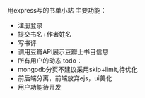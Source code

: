 用express写的书单小站
主要功能：
* 注册登录
* 提交书名+作者姓名
* 写书评
* 调用豆瓣API展示豆瓣上书目信息
* 所有用户的动态
todo：
* mongodb分页不建议采用skip+limit,待优化
* 前后端分离，前端放弃ejs，ui美化
* 用户功能待开发